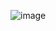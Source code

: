 ![image](https://github.com/ilrexho2011/Project-EULER-Possible-Solutions-Problems-201_to_300/assets/61479363/4e35a30d-847a-466d-8716-c43afcbba14f)

